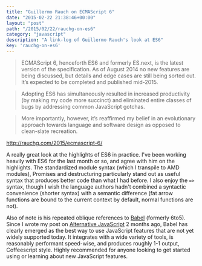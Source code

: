 ```yaml
---
title: "Guillermo Rauch on ECMAScript 6"
date: "2015-02-22 21:38:46+00:00"
layout: "post"
path: "/2015/02/22/rauchg-on-es6"
category: "javascript"
description: "A link-log of Guillermo Rauch's look at ES6"
key: 'rauchg-on-es6'
---
```


>ECMAScript 6, henceforth ES6 and formerly ES.next, is the latest version of the specification. As of August 2014 no new features are being discussed, but details and edge cases are still being sorted out. It’s expected to be completed and published mid-2015.

> Adopting ES6 has simultaneously resulted in increased productivity (by making my code more succinct) and eliminated entire classes of bugs by addressing common JavaScript gotchas.

> More importantly, however, it’s reaffirmed my belief in an evolutionary approach towards language and software design as opposed to clean-slate recreation.

http://rauchg.com/2015/ecmascript-6/

A really great look at the highlights of ES6 in practice.  I've been working heavily with ES6 for the last month or so, and agree with him on the highlights.  The standardized module syntax (which I transpile to AMD modules), Promises and destructuring particularly stand out as useful syntax that produces better code than what I had before.  I also enjoy the `=>` syntax, though I wish the language authors hadn't combined a syntactic convenience (shorter syntax) with a semantic difference (fat arrow functions are bound to the current context by default, normal functions are not).

Also of note is his repeated oblique references to [Babel](https://babeljs.io/) (formerly 6to5).  Since I wrote my post on  [Alternative JavaScript](http://benmccormick.org/2014/11/24/alternative-javascript/) 2 months ago, Babel has clearly emerged as the best way to use JavaScript features that are not yet widely supported today.  It integrates with a wide variety of tools, is reasonably performant speed-wise, and produces roughly 1-1 output, Coffeescript style.  Highly recommended for anyone looking to get started using or learning about new JavaScript features.
